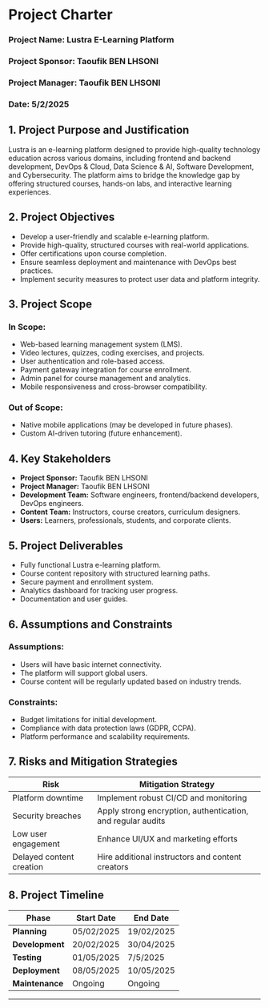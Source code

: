 

# **Project Charter**  

### **Project Name:** Lustra E-Learning Platform  
### **Project Sponsor:** Taoufik BEN LHSONI  
### **Project Manager:** Taoufik BEN LHSONI
### **Date:** 5/2/2025 

## **1. Project Purpose and Justification**  
Lustra is an e-learning platform designed to provide high-quality technology education across various domains, including frontend and backend development, DevOps & Cloud, Data Science & AI, Software Development, and Cybersecurity. The platform aims to bridge the knowledge gap by offering structured courses, hands-on labs, and interactive learning experiences.

## **2. Project Objectives**  
- Develop a user-friendly and scalable e-learning platform.  
- Provide high-quality, structured courses with real-world applications.  
- Offer certifications upon course completion.  
- Ensure seamless deployment and maintenance with DevOps best practices.  
- Implement security measures to protect user data and platform integrity.  

## **3. Project Scope**  
### **In Scope:**  
- Web-based learning management system (LMS).  
- Video lectures, quizzes, coding exercises, and projects.  
- User authentication and role-based access.  
- Payment gateway integration for course enrollment.  
- Admin panel for course management and analytics.  
- Mobile responsiveness and cross-browser compatibility.  

### **Out of Scope:**  
- Native mobile applications (may be developed in future phases).  
- Custom AI-driven tutoring (future enhancement).  

## **4. Key Stakeholders**  
- **Project Sponsor:** Taoufik BEN LHSONI 
- **Project Manager:** Taoufik BEN LHSONI
- **Development Team:** Software engineers, frontend/backend developers, DevOps engineers.  
- **Content Team:** Instructors, course creators, curriculum designers.  
- **Users:** Learners, professionals, students, and corporate clients.  

## **5. Project Deliverables**  
- Fully functional Lustra e-learning platform.  
- Course content repository with structured learning paths.  
- Secure payment and enrollment system.  
- Analytics dashboard for tracking user progress.  
- Documentation and user guides.  

## **6. Assumptions and Constraints**  
### **Assumptions:**  
- Users will have basic internet connectivity.  
- The platform will support global users.  
- Course content will be regularly updated based on industry trends.  

### **Constraints:**  
- Budget limitations for initial development.  
- Compliance with data protection laws (GDPR, CCPA).  
- Platform performance and scalability requirements.  

## **7. Risks and Mitigation Strategies**  
| **Risk** | **Mitigation Strategy** |  
|---------|--------------------|  
| Platform downtime | Implement robust CI/CD and monitoring |  
| Security breaches | Apply strong encryption, authentication, and regular audits |  
| Low user engagement | Enhance UI/UX and marketing efforts |  
| Delayed content creation | Hire additional instructors and content creators |  

## **8. Project Timeline**  


| **Phase**       | **Start Date**  | **End Date**    |  
|---------------|--------------|--------------|  
| **Planning**    | 05/02/2025  | 19/02/2025  |  
| **Development** | 20/02/2025  | 30/04/2025  |  
| **Testing**     | 01/05/2025  | 7/5/2025    |  
| **Deployment**  | 08/05/2025  | 10/05/2025  |  
| **Maintenance** | Ongoing     | Ongoing     |  


---  


